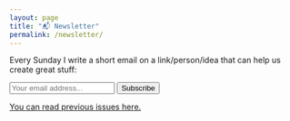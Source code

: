 ```yaml
---
layout: page
title: "📬 Newsletter"
permalink: /newsletter/
---
```


Every Sunday I write a short email on a link/person/idea that can help us create great stuff:

<div id="revue-embed">
    <form action="https://www.getrevue.co/profile/bromanblog/add_subscriber" method="post" id="revue-form" name="revue-form"  target="_blank">
        <input class="revue-form-field" placeholder="Your email address..." type="email" name="member[email]" id="member_email">
        <input type="submit" value="Subscribe" name="member[subscribe]" id="member_submit">
    </form>
</div>

<a href="https://www.getrevue.co/profile/bromanblog" class="post-link" target="_blank">You can read previous issues here.</a>
